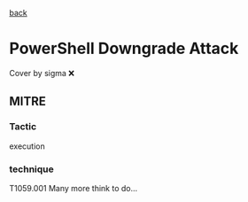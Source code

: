 [back](../index.md)
# PowerShell Downgrade Attack
Cover by sigma :x: 
## MITRE
### Tactic
execution
### technique
T1059.001
Many more think to do...